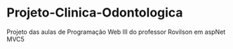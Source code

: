 # Projeto-Clinica-Odontologica
Projeto das aulas de Programação Web III do professor Rovilson em aspNet MVC5
